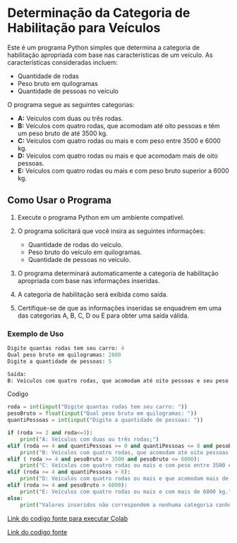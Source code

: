 # Determinação da Categoria de Habilitação para Veículos

Este é um programa Python simples que determina a categoria de habilitação apropriada com base nas características de um veículo. As características consideradas incluem:

- Quantidade de rodas
- Peso bruto em quilogramas
- Quantidade de pessoas no veículo

O programa segue as seguintes categorias:

- **A:** Veículos com duas ou três rodas.
- **B:** Veículos com quatro rodas, que acomodam até oito pessoas e têm um peso bruto de até 3500 kg.
- **C:** Veículos com quatro rodas ou mais e com peso entre 3500 e 6000 kg.
- **D:** Veículos com quatro rodas ou mais e que acomodam mais de oito pessoas.
- **E:** Veículos com quatro rodas ou mais e com peso bruto superior a 6000 kg.

## Como Usar o Programa

1. Execute o programa Python em um ambiente compatível.

2. O programa solicitará que você insira as seguintes informações:
   - Quantidade de rodas do veículo.
   - Peso bruto do veículo em quilogramas.
   - Quantidade de pessoas no veículo.

3. O programa determinará automaticamente a categoria de habilitação apropriada com base nas informações inseridas.

4. A categoria de habilitação será exibida como saída.

5. Certifique-se de que as informações inseridas se enquadrem em uma das categorias A, B, C, D ou E para obter uma saída válida.

### Exemplo de Uso

```py
Digite quantas rodas tem seu carro: 4
Qual peso bruto em quilogramas: 2800
Digite a quantidade de pessoas: 5

Saída:
B: Veículos com quatro rodas, que acomodam até oito pessoas e seu peso é de até 3500 kg;
```
Codigo
```py
roda = int(input("Digite quantas rodas tem seu carro: "))
pesoBruto = float(input("Qual peso bruto em quilogramas: "))
quantiPessoas = int(input("Digite a quantidade de pessoas: "))

if (roda >= 2 and roda<=3):
    print("A: Veículos com duas ou três rodas;")
elif (roda == 4 and quantiPessoas >= 0 and quantiPessoas <= 8 and pesoBruto >= 0 and pesoBruto <= 3500):
    print("B: Veículos com quatro rodas, que acomodam até oito pessoas e seu peso é de até 3500 kg;")
elif ( roda >= 4 and pesoBruto > 3500 and pesoBruto <= 6000):
    print("C: Veículos com quatro rodas ou mais e com peso entre 3500 e 6000 kg;")
elif (roda >= 4 and quantiPessoas > 8):
    print("D: Veículos com quatro rodas ou mais e que acomodam mais de oito pessoas;")
elif (roda >= 4 and pesoBruto > 6000):
    print("E: Veículos com quatro rodas ou mais e com mais de 6000 kg.")
else:
    print("Valores inseridos não correspondem a nenhuma categoria conhecida. Verifique as informações do veículo e tente novamente.")
```
<a href="https://colab.research.google.com/drive/1ErciRQ2K0Nu1CiMVC2ZOMJOtBatYrNtm?usp=sharing" target="_blank">Link do codigo fonte para executar Colab</a>

<a href="https://github.com/fabiobrasileiroo/Proz/blob/main/logica/ativCarro/03.py" target="_blank">Link do codigo fonte</a>
